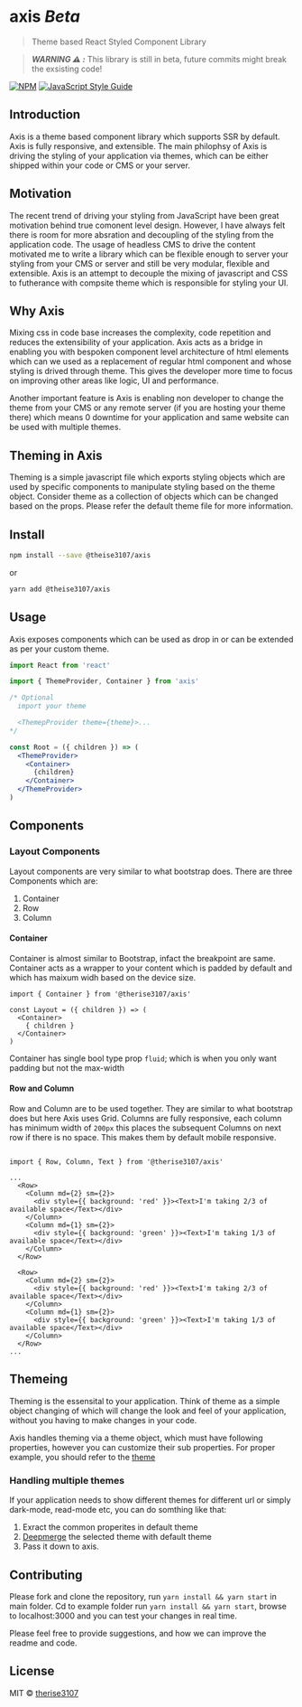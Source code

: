 # axis <i>Beta</i>

> Theme based React Styled Component Library

> **_WARNING ⚠️ :_** This library is still in beta, future commits might break the exsisting code!

[![NPM](https://img.shields.io/npm/v/@therise3107/axis.svg)](https://www.npmjs.com/package/@therise3107/axis) [![JavaScript Style Guide](https://img.shields.io/badge/code_style-standard-brightgreen.svg)](https://standardjs.com)

## Introduction

Axis is a theme based component library which supports SSR by default. Axis is fully responsive, and extensible. The main philophsy of Axis is driving the styling of your application via themes, which can be either shipped within your code or CMS or your server.


## Motivation

The recent trend of driving your styling from JavaScript have been great motivation behind true comonent level design. However, I have always felt there is room for more absration and decoupling of the styling from the application code. The usage of headless CMS to drive the content motivated me to write a library which can be flexible enough to server your styling from your CMS or server and still be very modular, flexible and extensible. Axis is an attempt to decouple the mixing of javascript and CSS to futherance with compsite theme which is responsible for styling your UI.


## Why Axis

Mixing css in code base increases the complexity, code repetition and reduces the extensibility of your application. Axis acts as a bridge in enabling you with bespoken component level architecture of html elements which can we used as a replacement of regular html component and whose styling is drived through theme. This gives the developer more time to focus on improving other areas like logic, UI and performance.

Another important feature is Axis is enabling non developer to change the theme from your CMS or any remote server (if you are hosting your theme there) which means 0 downtime for your application and same website can be used with multiple themes.

## Theming in Axis

Theming is a simple javascript file which exports styling objects which are used by specific components to manipulate styling based on the theme object. Consider theme as a collection of objects which can be changed based on the props. Please refer the default theme file for more information.


## Install

```bash
npm install --save @theise3107/axis
```

or

```bash
yarn add @theise3107/axis
```

## Usage
Axis exposes components which can be used as drop in or can be extended as per your custom theme.

```jsx
import React from 'react'

import { ThemeProvider, Container } from 'axis'

/* Optional
  import your theme

  <ThemepProvider theme={theme}>...
*/

const Root = ({ children }) => (
  <ThemeProvider>
    <Container>
      {children}
    </Container>
  </ThemeProvider>
)
```

## Components

### Layout Components

Layout components are very similar to what bootstrap does. There are three Components which are:

1. Container
2. Row
3. Column


#### Container

Container is almost similar to Bootstrap, infact the breakpoint are same. Container acts as a wrapper to your content which is padded by default and which has maixum widh based on the device size.

```
import { Container } from '@therise3107/axis'

const Layout = ({ children }) => (
  <Container>
    { children }
  </Container>
)
```

Container has single bool type prop `fluid`; which is when you only want padding but not the max-width

#### Row and Column

Row and Column are to be used together. They are similar to what bootstrap does but here Axis uses Grid. Columns are fully responsive, each column has minimum width of `200px` this places the subsequent Columns on next row if there is no space. This makes them by default mobile responsive.

```

import { Row, Column, Text } from '@therise3107/axis'

...
  <Row>
    <Column md={2} sm={2}>
      <div style={{ background: 'red' }}><Text>I'm taking 2/3 of available space</Text></div>
    </Column>
    <Column md={1} sm={2}>
      <div style={{ background: 'green' }}><Text>I'm taking 1/3 of available space</Text></div>
    </Column>
  </Row>

  <Row>
    <Column md={2} sm={2}>
      <div style={{ background: 'red' }}><Text>I'm taking 2/3 of available space</Text></div>
    </Column>
    <Column md={1} sm={2}>
      <div style={{ background: 'green' }}><Text>I'm taking 1/3 of available space</Text></div>
    </Column>
  </Row>
...

```

## Themeing

Theming is the essensital to your application. Think of theme as a simple object changing of which will change the look and feel of your application, without you having to make changes in your code.

Axis handles theming via a theme object, which must have following properties, however you can customize their sub properties. For proper example, you should refer to the [theme](https://github.com/CollegeDevs/axis/blob/master/src/styles/theme.js)

### Handling multiple themes

If your application needs to show different themes for different url or simply dark-mode, read-mode etc, you can do somthing like that:

1. Exract the common properites in default theme
2. [Deepmerge](https://github.com/TehShrike/deepmerge) the selected theme with default theme
3. Pass it down to axis.

## Contributing

Please fork and clone the repository, run `yarn install && yarn start` in main folder. Cd to example folder run `yarn install && yarn start`, browse to localhost:3000 and you can test your changes in real time.

Please feel free to provide suggestions, and how we can improve the readme and code.

## License

MIT © [therise3107](https://github.com/therise3107)
